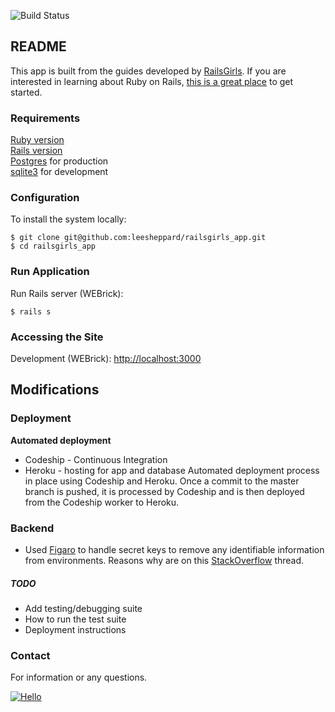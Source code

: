 ![Build Status](https://codeship.com/projects/6c1d3eb0-25d9-0135-923a-76ec0d7a655b/status?branch=master)

## README

This app is built from the guides developed by [RailsGirls](http://railsgirls.com/). If you are interested in learning about Ruby on Rails, [this is a great place](http://guides.railsgirls.com/app) to get started.

### Requirements

[Ruby version](.ruby-version)<br />
[Rails version](Gemfile#L10)<br />
[Postgres](#) for production<br />
[sqlite3](#) for development

### Configuration

To install the system locally:

	$ git clone git@github.com:leesheppard/railsgirls_app.git
	$ cd railsgirls_app

### Run Application

Run Rails server (WEBrick):

    $ rails s

### Accessing the Site

Development (WEBrick): [http://localhost:3000](http://localhost:3000)

## Modifications

### Deployment
**Automated deployment**
* Codeship - Continuous Integration
* Heroku - hosting for app and database
Automated deployment process in place using Codeship and Heroku. Once a commit to the master branch is pushed, it is processed by Codeship and is then deployed from the Codeship worker to Heroku.

### Backend
* Used [Figaro](https://github.com/laserlemon/figaro) to handle secret keys to remove any identifiable information from environments. Reasons why are on this [StackOverflow](http://stackoverflow.com/q/14785257/567863) thread.

##### TODO
* Add testing/debugging suite
* How to run the test suite
* Deployment instructions

### Contact
For information or any questions.

[![Hello](https://img.shields.io/badge/Hello-%40leesheppard-blue.svg)](https://twitter.com/leesheppard)
